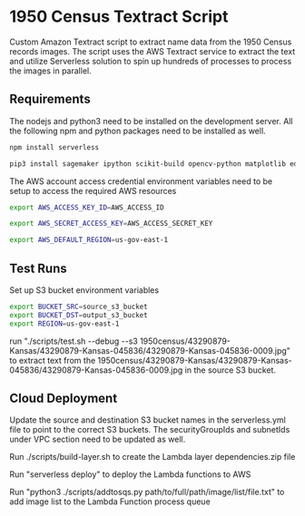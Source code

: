 # 1950 Census Textract Script
Custom Amazon Textract script to extract name data from the 1950 Census records images.
The script uses the AWS Textract service to extract the text and utilize Serverless solution to spin
up hundreds of processes to process the images in parallel.

## Requirements
The nodejs and python3 need to be installed on the development server.  All the following npm and python packages need to be installed as well.

```bash
npm install serverless

pip3 install sagemaker ipython scikit-build opencv-python matplotlib editdistance fuzzywuzzy python-Levenshtein
```
The AWS account access credential environment variables need to be setup to access the required AWS resources

```bash
export AWS_ACCESS_KEY_ID=AWS_ACCESS_ID

export AWS_SECRET_ACCESS_KEY=AWS_ACCESS_SECRET_KEY

export AWS_DEFAULT_REGION=us-gov-east-1 
```

## Test Runs
Set up S3 bucket environment variables
```bash
export BUCKET_SRC=source_s3_bucket
export BUCKET_DST=output_s3_bucket
export REGION=us-gov-east-1
```

run "./scripts/test.sh --debug --s3 1950census/43290879-Kansas/43290879-Kansas-045836/43290879-Kansas-045836-0009.jpg" to extract text from the 1950census/43290879-Kansas/43290879-Kansas-045836/43290879-Kansas-045836-0009.jpg in the source S3 bucket.

## Cloud Deployment
Update the source and destination S3 bucket names in the serverless.yml file to point to the correct S3 buckets. The securityGroupIds and subnetIds under VPC section need to be updated as well.

Run ./scripts/build-layer.sh to create the Lambda layer dependencies.zip file

Run "serverless deploy" to deploy the Lambda functions to AWS 

Run "python3 ./scripts/addtosqs.py path/to/full/path/image/list/file.txt" to add image list to the Lambda Function process queue 

